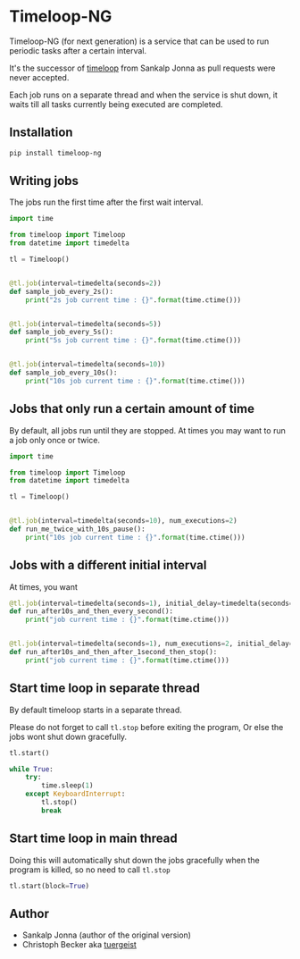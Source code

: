 # Timeloop-NG

Timeloop-NG (for next generation) is a service that can be used to run periodic
tasks after a certain interval.

It's the successor of [timeloop](https://github.com/sankalpjonn/timeloop) from 
Sankalp Jonna as pull requests were never accepted.

Each job runs on a separate thread and when the service is shut down, it waits 
till all tasks currently being executed are completed.

## Installation

```sh
pip install timeloop-ng
```

## Writing jobs

The jobs run the first time after the first wait interval.

```python
import time

from timeloop import Timeloop
from datetime import timedelta

tl = Timeloop()


@tl.job(interval=timedelta(seconds=2))
def sample_job_every_2s():
    print("2s job current time : {}".format(time.ctime()))


@tl.job(interval=timedelta(seconds=5))
def sample_job_every_5s():
    print("5s job current time : {}".format(time.ctime()))


@tl.job(interval=timedelta(seconds=10))
def sample_job_every_10s():
    print("10s job current time : {}".format(time.ctime()))
```

## Jobs that only run a certain amount of time

By default, all jobs run until they are stopped. At times you may want to run a job only once or twice.

```python
import time

from timeloop import Timeloop
from datetime import timedelta

tl = Timeloop()


@tl.job(interval=timedelta(seconds=10), num_executions=2)
def run_me_twice_with_10s_pause():
    print("10s job current time : {}".format(time.ctime()))
```

## Jobs with a different initial interval

At times, you want

```python
@tl.job(interval=timedelta(seconds=1), initial_delay=timedelta(seconds=10))
def run_after10s_and_then_every_second():
    print("job current time : {}".format(time.ctime()))


@tl.job(interval=timedelta(seconds=1), num_executions=2, initial_delay=timedelta(seconds=10))
def run_after10s_and_then_after_1second_then_stop():
    print("job current time : {}".format(time.ctime()))
```

## Start time loop in separate thread

By default timeloop starts in a separate thread.

Please do not forget to call ```tl.stop``` before exiting the program, Or else the jobs wont shut down gracefully.

```python
tl.start()

while True:
    try:
        time.sleep(1)
    except KeyboardInterrupt:
        tl.stop()
        break
```

## Start time loop in main thread

Doing this will automatically shut down the jobs gracefully when the program is killed, so no need to call ```tl.stop```

```python
tl.start(block=True)
```

## Author

* Sankalp Jonna (author of the original version)
* Christoph Becker aka [tuergeist](mailto:tuergeist@gmail.com)